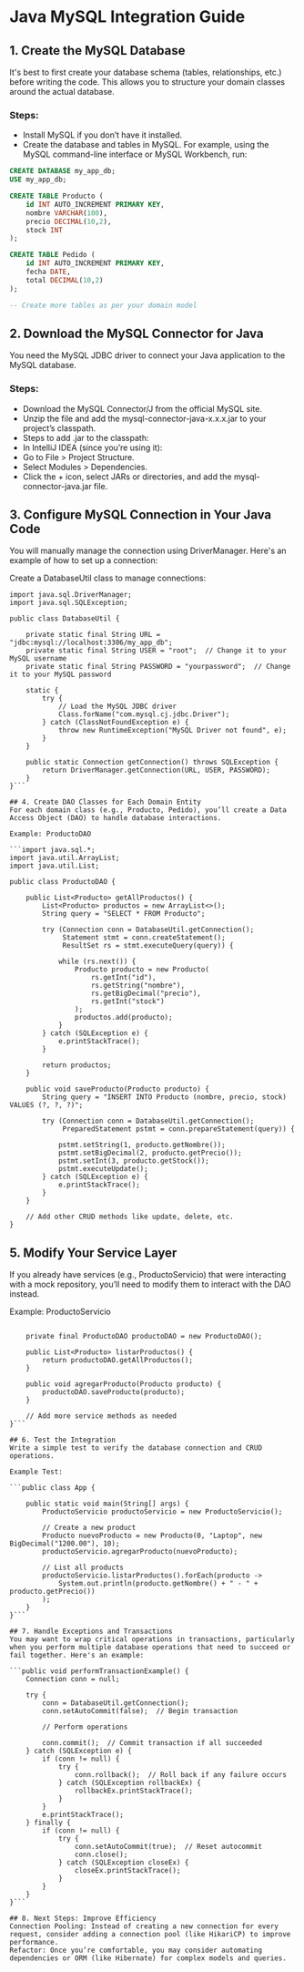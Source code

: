# Java MySQL Integration Guide

## 1. Create the MySQL Database

It's best to first create your database schema (tables, relationships, etc.) before writing the code. This allows you to structure your domain classes around the actual database.

### Steps:
- Install MySQL if you don’t have it installed.
- Create the database and tables in MySQL. For example, using the MySQL command-line interface or MySQL Workbench, run:

```sql
CREATE DATABASE my_app_db;
USE my_app_db;

CREATE TABLE Producto (
    id INT AUTO_INCREMENT PRIMARY KEY,
    nombre VARCHAR(100),
    precio DECIMAL(10,2),
    stock INT
);

CREATE TABLE Pedido (
    id INT AUTO_INCREMENT PRIMARY KEY,
    fecha DATE,
    total DECIMAL(10,2)
);

-- Create more tables as per your domain model
```

## 2. Download the MySQL Connector for Java

You need the MySQL JDBC driver to connect your Java application to the MySQL database.

### Steps:

- Download the MySQL Connector/J from the official MySQL site.
- Unzip the file and add the mysql-connector-java-x.x.x.jar to your project’s classpath.
- Steps to add .jar to the classpath:
- In IntelliJ IDEA (since you’re using it):
- Go to File > Project Structure.
- Select Modules > Dependencies.
- Click the + icon, select JARs or directories, and add the mysql-connector-java.jar file.

## 3. Configure MySQL Connection in Your Java Code
You will manually manage the connection using DriverManager. Here's an example of how to set up a connection:

Create a DatabaseUtil class to manage connections:

```import java.sql.Connection;
import java.sql.DriverManager;
import java.sql.SQLException;

public class DatabaseUtil {

    private static final String URL = "jdbc:mysql://localhost:3306/my_app_db";
    private static final String USER = "root";  // Change it to your MySQL username
    private static final String PASSWORD = "yourpassword";  // Change it to your MySQL password

    static {
        try {
            // Load the MySQL JDBC driver
            Class.forName("com.mysql.cj.jdbc.Driver");
        } catch (ClassNotFoundException e) {
            throw new RuntimeException("MySQL Driver not found", e);
        }
    }

    public static Connection getConnection() throws SQLException {
        return DriverManager.getConnection(URL, USER, PASSWORD);
    }
}```

## 4. Create DAO Classes for Each Domain Entity
For each domain class (e.g., Producto, Pedido), you’ll create a Data Access Object (DAO) to handle database interactions.

Example: ProductoDAO

```import java.sql.*;
import java.util.ArrayList;
import java.util.List;

public class ProductoDAO {

    public List<Producto> getAllProductos() {
        List<Producto> productos = new ArrayList<>();
        String query = "SELECT * FROM Producto";

        try (Connection conn = DatabaseUtil.getConnection();
             Statement stmt = conn.createStatement();
             ResultSet rs = stmt.executeQuery(query)) {

            while (rs.next()) {
                Producto producto = new Producto(
                    rs.getInt("id"),
                    rs.getString("nombre"),
                    rs.getBigDecimal("precio"),
                    rs.getInt("stock")
                );
                productos.add(producto);
            }
        } catch (SQLException e) {
            e.printStackTrace();
        }

        return productos;
    }

    public void saveProducto(Producto producto) {
        String query = "INSERT INTO Producto (nombre, precio, stock) VALUES (?, ?, ?)";

        try (Connection conn = DatabaseUtil.getConnection();
             PreparedStatement pstmt = conn.prepareStatement(query)) {

            pstmt.setString(1, producto.getNombre());
            pstmt.setBigDecimal(2, producto.getPrecio());
            pstmt.setInt(3, producto.getStock());
            pstmt.executeUpdate();
        } catch (SQLException e) {
            e.printStackTrace();
        }
    }

    // Add other CRUD methods like update, delete, etc.
}
```

## 5. Modify Your Service Layer
If you already have services (e.g., ProductoServicio) that were interacting with a mock repository, you’ll need to modify them to interact with the DAO instead.

Example: ProductoServicio

```public class ProductoServicio {

    private final ProductoDAO productoDAO = new ProductoDAO();

    public List<Producto> listarProductos() {
        return productoDAO.getAllProductos();
    }

    public void agregarProducto(Producto producto) {
        productoDAO.saveProducto(producto);
    }

    // Add more service methods as needed
}```

## 6. Test the Integration
Write a simple test to verify the database connection and CRUD operations.

Example Test:

```public class App {

    public static void main(String[] args) {
        ProductoServicio productoServicio = new ProductoServicio();

        // Create a new product
        Producto nuevoProducto = new Producto(0, "Laptop", new BigDecimal("1200.00"), 10);
        productoServicio.agregarProducto(nuevoProducto);

        // List all products
        productoServicio.listarProductos().forEach(producto -> 
            System.out.println(producto.getNombre() + " - " + producto.getPrecio())
        );
    }
}```

## 7. Handle Exceptions and Transactions
You may want to wrap critical operations in transactions, particularly when you perform multiple database operations that need to succeed or fail together. Here's an example:

```public void performTransactionExample() {
    Connection conn = null;

    try {
        conn = DatabaseUtil.getConnection();
        conn.setAutoCommit(false);  // Begin transaction

        // Perform operations

        conn.commit();  // Commit transaction if all succeeded
    } catch (SQLException e) {
        if (conn != null) {
            try {
                conn.rollback();  // Roll back if any failure occurs
            } catch (SQLException rollbackEx) {
                rollbackEx.printStackTrace();
            }
        }
        e.printStackTrace();
    } finally {
        if (conn != null) {
            try {
                conn.setAutoCommit(true);  // Reset autocommit
                conn.close();
            } catch (SQLException closeEx) {
                closeEx.printStackTrace();
            }
        }
    }
}```

## 8. Next Steps: Improve Efficiency
Connection Pooling: Instead of creating a new connection for every request, consider adding a connection pool (like HikariCP) to improve performance.
Refactor: Once you’re comfortable, you may consider automating dependencies or ORM (like Hibernate) for complex models and queries.

